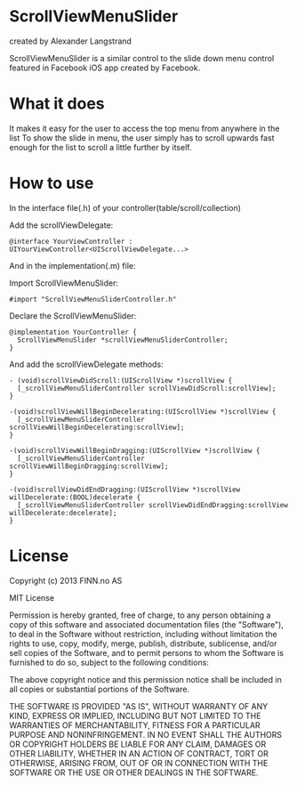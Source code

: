 ScrollViewMenuSlider
===================
created by Alexander Langstrand

ScrollViewMenuSlider is a similar control to the slide down menu control featured in Facebook iOS app created by Facebook.

What it does
===================
It makes it easy for the user to access the top menu from anywhere in the list 
To show the slide in menu, the user simply has to scroll upwards fast enough for the list to scroll a little further by itself. 

How to use
===================

In the interface file(.h) of your controller(table/scroll/collection)

  Add the scrollViewDelegate:

    @interface YourViewController : UIYourViewController<UIScrollViewDelegate...>

And in the implementation(.m) file:

  Import ScrollViewMenuSlider:

    #import "ScrollViewMenuSliderController.h"

  Declare the ScrollViewMenuSlider:

    @implementation YourController {
      ScrollViewMenuSlider *scrollViewMenuSliderController;
    }

  And add the scrollViewDelegate methods:

    - (void)scrollViewDidScroll:(UIScrollView *)scrollView {
      [_scrollViewMenuSliderController scrollViewDidScroll:scrollView];
    }

    -(void)scrollViewWillBeginDecelerating:(UIScrollView *)scrollView {
      [_scrollViewMenuSliderController scrollViewWillBeginDecelerating:scrollView];
    }

    -(void)scrollViewWillBeginDragging:(UIScrollView *)scrollView {
      [_scrollViewMenuSliderController scrollViewWillBeginDragging:scrollView];
    }

    -(void)scrollViewDidEndDragging:(UIScrollView *)scrollView willDecelerate:(BOOL)decelerate {
      [_scrollViewMenuSliderController scrollViewDidEndDragging:scrollView willDecelerate:decelerate];
    }

License
===================

Copyright (c) 2013 FINN.no AS

MIT License

Permission is hereby granted, free of charge, to any person obtaining
a copy of this software and associated documentation files (the
"Software"), to deal in the Software without restriction, including
without limitation the rights to use, copy, modify, merge, publish,
distribute, sublicense, and/or sell copies of the Software, and to
permit persons to whom the Software is furnished to do so, subject to
the following conditions:

The above copyright notice and this permission notice shall be
included in all copies or substantial portions of the Software.

THE SOFTWARE IS PROVIDED "AS IS", WITHOUT WARRANTY OF ANY KIND,
EXPRESS OR IMPLIED, INCLUDING BUT NOT LIMITED TO THE WARRANTIES OF
MERCHANTABILITY, FITNESS FOR A PARTICULAR PURPOSE AND
NONINFRINGEMENT. IN NO EVENT SHALL THE AUTHORS OR COPYRIGHT HOLDERS BE
LIABLE FOR ANY CLAIM, DAMAGES OR OTHER LIABILITY, WHETHER IN AN ACTION
OF CONTRACT, TORT OR OTHERWISE, ARISING FROM, OUT OF OR IN CONNECTION
WITH THE SOFTWARE OR THE USE OR OTHER DEALINGS IN THE SOFTWARE.

